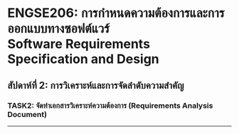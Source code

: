 # ENGSE206: การกำหนดความต้องการและการออกแบบทางซอฟต์แวร์ <br> Software Requirements Specification and Design

## สัปดาห์ที่ 2: การวิเคราะห์และการจัดลำดับความสำคัญ

### TASK2: จัดทำเอกสารวิเคราะห์ความต้องการ (Requirements Analysis Document)

---
